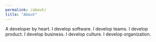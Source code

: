 ```yaml
---
permalink: /about/
title: "About"
---
```


A developer by heart.
I develop software.
I develop teams.
I develop product.
I develop business.
I develop culture.
I develop organization.
